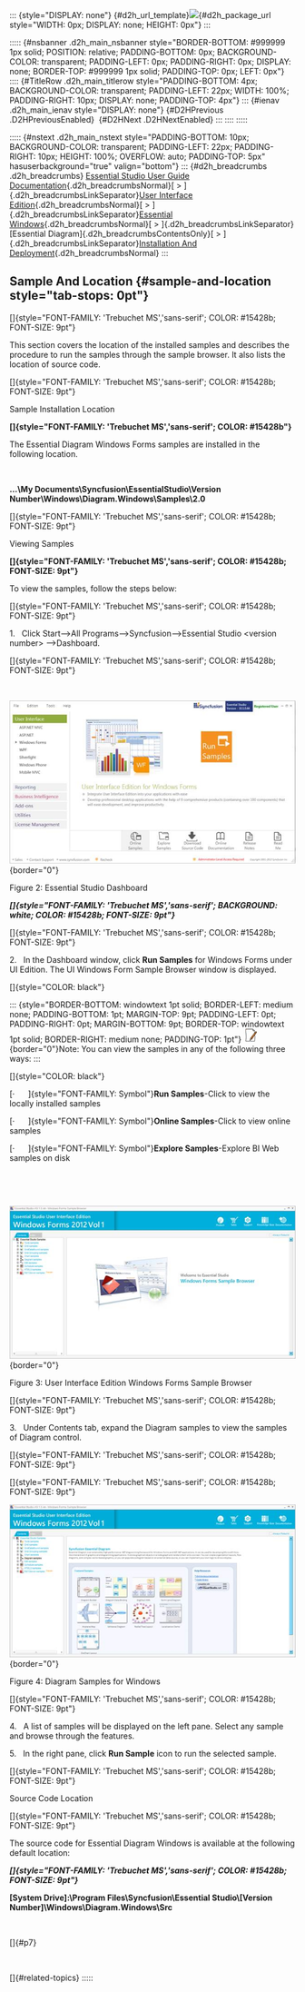 ::: {style="DISPLAY: none"}
[](ms-xhelp:///?Id=d2h_url_template){#d2h_url_template}![](!package_url!){#d2h_package_url style="WIDTH: 0px; DISPLAY: none; HEIGHT: 0px"}
:::

::::: {#nsbanner .d2h_main_nsbanner style="BORDER-BOTTOM: #999999 1px solid; POSITION: relative; PADDING-BOTTOM: 0px; BACKGROUND-COLOR: transparent; PADDING-LEFT: 0px; PADDING-RIGHT: 0px; DISPLAY: none; BORDER-TOP: #999999 1px solid; PADDING-TOP: 0px; LEFT: 0px"}
:::: {#TitleRow .d2h_main_titlerow style="PADDING-BOTTOM: 4px; BACKGROUND-COLOR: transparent; PADDING-LEFT: 22px; WIDTH: 100%; PADDING-RIGHT: 10px; DISPLAY: none; PADDING-TOP: 4px"}
::: {#ienav .d2h_main_ienav style="DISPLAY: none"}
[](ms-xhelp:///?Id=97e9952a-73f6-4f77-9713-4cb83dcc9420){#D2HPrevious .D2HPreviousEnabled}  [](ms-xhelp:///?Id=4f7e5b6c-c81b-435d-8357-1bec47515768){#D2HNext .D2HNextEnabled}
:::
::::
:::::

::::: {#nstext .d2h_main_nstext style="PADDING-BOTTOM: 10px; BACKGROUND-COLOR: transparent; PADDING-LEFT: 22px; PADDING-RIGHT: 10px; HEIGHT: 100%; OVERFLOW: auto; PADDING-TOP: 5px" hasuserbackground="true" valign="bottom"}
::: {#d2h_breadcrumbs .d2h_breadcrumbs}
[Essential Studio User Guide Documentation](ms-xhelp:///?Id=12457748-09e3-4d74-a240-8e049cedf030){.d2h_breadcrumbsNormal}[ \> ]{.d2h_breadcrumbsLinkSeparator}[User Interface Edition](ms-xhelp:///?Id=c29296b7-531c-413b-a0ec-488ca1f7f669){.d2h_breadcrumbsNormal}[ \> ]{.d2h_breadcrumbsLinkSeparator}[Essential Windows](ms-xhelp:///?Id=e60759d8-47a4-4570-9d7a-16a68d63f2ea){.d2h_breadcrumbsNormal}[ \> ]{.d2h_breadcrumbsLinkSeparator}[Essential Diagram]{.d2h_breadcrumbsContentsOnly}[ \> ]{.d2h_breadcrumbsLinkSeparator}[Installation And Deployment](ms-xhelp:///?Id=e464c179-76d1-4428-93fb-4fc6a452725b){.d2h_breadcrumbsNormal}
:::

## Sample And Location {#sample-and-location style="tab-stops: 0pt"}

[]{style="FONT-FAMILY: 'Trebuchet MS','sans-serif'; COLOR: #15428b; FONT-SIZE: 9pt"} 

This section covers the location of the installed samples and describes the procedure to run the samples through the sample browser. It also lists the location of source code.

[]{style="FONT-FAMILY: 'Trebuchet MS','sans-serif'; COLOR: #15428b; FONT-SIZE: 9pt"} 

Sample Installation Location

**[]{style="FONT-FAMILY: 'Trebuchet MS','sans-serif'; COLOR: #15428b"}** 

The Essential Diagram Windows Forms samples are installed in the following location.

 

**\...\\My Documents\\Syncfusion\\EssentialStudio\\Version Number\\Windows\\Diagram.Windows\\Samples\\2.0**

[]{style="FONT-FAMILY: 'Trebuchet MS','sans-serif'; COLOR: #15428b; FONT-SIZE: 9pt"} 

Viewing Samples

**[]{style="FONT-FAMILY: 'Trebuchet MS','sans-serif'; COLOR: #15428b; FONT-SIZE: 9pt"}** 

To view the samples, follow the steps below:

[]{style="FONT-FAMILY: 'Trebuchet MS','sans-serif'; COLOR: #15428b; FONT-SIZE: 9pt"} 

1.   Click Start\--\>All Programs\--\>Syncfusion\--\>Essential Studio \<version number\> \--\>Dashboard.

[]{style="FONT-FAMILY: 'Trebuchet MS','sans-serif'; COLOR: #15428b; FONT-SIZE: 9pt"} 

 

![](ImagesExt/image87_4.jpg){border="0"}

Figure 2: Essential Studio Dashboard

***[]{style="FONT-FAMILY: 'Trebuchet MS','sans-serif'; BACKGROUND: white; COLOR: #15428b; FONT-SIZE: 9pt"}*** 

[]{style="FONT-FAMILY: 'Trebuchet MS','sans-serif'; COLOR: #15428b; FONT-SIZE: 9pt"} 

2.   In the Dashboard window, click **Run Samples** for Windows Forms under UI Edition. The UI Windows Form Sample Browser window is displayed.

[]{style="COLOR: black"} 

::: {style="BORDER-BOTTOM: windowtext 1pt solid; BORDER-LEFT: medium none; PADDING-BOTTOM: 1pt; MARGIN-TOP: 9pt; PADDING-LEFT: 0pt; PADDING-RIGHT: 0pt; MARGIN-BOTTOM: 9pt; BORDER-TOP: windowtext 1pt solid; BORDER-RIGHT: medium none; PADDING-TOP: 1pt"}
![](ImagesExt/image87_1.jpg){border="0"}Note: You can view the samples in any of the following three ways:
:::

[]{style="COLOR: black"} 

[·      ]{style="FONT-FAMILY: Symbol"}**Run Samples**-Click to view the locally installed samples

[·      ]{style="FONT-FAMILY: Symbol"}**Online Samples**-Click to view online samples

[·      ]{style="FONT-FAMILY: Symbol"}**Explore Samples**-Explore BI Web samples on disk

 

 

![](ImagesExt/image87_5.jpg){border="0"}

Figure 3: User Interface Edition Windows Forms Sample Browser

[]{style="FONT-FAMILY: 'Trebuchet MS','sans-serif'; COLOR: #15428b; FONT-SIZE: 9pt"} 

3.   Under Contents tab, expand the Diagram samples to view the samples of Diagram control.

[]{style="FONT-FAMILY: 'Trebuchet MS','sans-serif'; COLOR: #15428b; FONT-SIZE: 9pt"} 

[]{style="FONT-FAMILY: 'Trebuchet MS','sans-serif'; COLOR: #15428b; FONT-SIZE: 9pt"} 

![](ImagesExt/image87_6.jpg){border="0"}

Figure 4: Diagram Samples for Windows

[]{style="FONT-FAMILY: 'Trebuchet MS','sans-serif'; COLOR: #15428b; FONT-SIZE: 9pt"} 

4.   A list of samples will be displayed on the left pane. Select any sample and browse through the features.

5.   In the right pane, click **Run Sample** icon to run the selected sample.

[]{style="FONT-FAMILY: 'Trebuchet MS','sans-serif'; COLOR: #15428b; FONT-SIZE: 9pt"} 

Source Code Location

[]{style="FONT-FAMILY: 'Trebuchet MS','sans-serif'; COLOR: #15428b; FONT-SIZE: 9pt"} 

The source code for Essential Diagram Windows is available at the following default location:

***[]{style="FONT-FAMILY: 'Trebuchet MS','sans-serif'; COLOR: #15428b; FONT-SIZE: 9pt"}*** 

**\[System Drive\]:\\Program Files\\Syncfusion\\Essential Studio\\\[Version Number\]\\Windows\\Diagram.Windows\\Src**

 

[]{#p7} 

 

[]{#related-topics}
:::::
